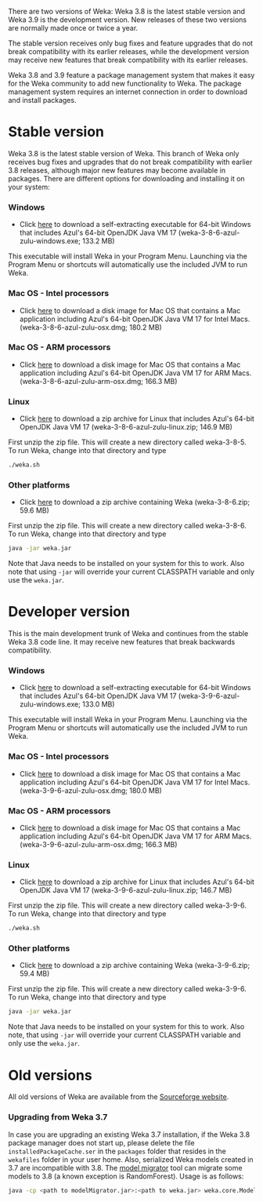
There are two versions of Weka: Weka 3.8 is the latest stable version
and Weka 3.9 is the development version. New releases of these two versions
are normally made once or twice a year. 

The stable version receives only bug fixes and feature upgrades that
do not break compatibility with its earlier releases, while the
development version may receive new features that break compatibility
with its earlier releases.

Weka 3.8 and 3.9 feature a package management system that makes it
easy for the Weka community to add new functionality to Weka. The
package management system requires an internet connection in order to
download and install packages.

# Stable version

Weka 3.8 is the latest stable version of Weka. This branch of Weka
only receives bug fixes and upgrades that do not break compatibility
with earlier 3.8 releases, although major new features may become
available in packages.  There are different options for downloading
and installing it on your system:

### Windows

* Click
[here](https://prdownloads.sourceforge.net/weka/weka-3-8-6-azul-zulu-windows.exe)
to download a self-extracting executable for 64-bit Windows that
includes Azul's 64-bit OpenJDK Java VM 17 (weka-3-8-6-azul-zulu-windows.exe; 133.2 MB)

This executable will install Weka in your Program Menu. Launching via the Program
Menu or shortcuts will automatically use the included JVM to run Weka.

### Mac OS - Intel processors
                  
* Click
[here](https://prdownloads.sourceforge.net/weka/weka-3-8-6-azul-zulu-osx.dmg)
to download a disk image for Mac OS that contains a
Mac application including Azul's 64-bit OpenJDK Java VM 17 for Intel Macs.
(weka-3-8-6-azul-zulu-osx.dmg; 180.2 MB)

### Mac OS - ARM processors
                  
* Click
[here](https://prdownloads.sourceforge.net/weka/weka-3-8-6-azul-zulu-arm-osx.dmg)
to download a disk image for Mac OS that contains a
Mac application including Azul's 64-bit OpenJDK Java VM 17 for ARM Macs.
(weka-3-8-6-azul-zulu-arm-osx.dmg; 166.3 MB)

### Linux

* Click
[here](https://prdownloads.sourceforge.net/weka/weka-3-8-6-azul-zulu-linux.zip)
to download a zip archive for Linux that includes Azul's 64-bit OpenJDK Java VM 17
(weka-3-8-6-azul-zulu-linux.zip; 146.9 MB)

First unzip the zip file. This will create a new directory called
weka-3-8-5. To run Weka, change into that directory and type

``` bash
./weka.sh
```

### Other platforms

* Click [here](https://prdownloads.sourceforge.net/weka/weka-3-8-6.zip)
 to download a zip archive containing Weka (weka-3-8-6.zip; 59.6 MB)

First unzip the zip file. This will create a new directory called
weka-3-8-6. To run Weka, change into that directory and type

``` bash
java -jar weka.jar
```

Note that Java needs to be installed on your system for this to
work. Also note that using `-jar` will override your current
CLASSPATH variable and only use the `weka.jar`.

# Developer version

This is the main development trunk of Weka and continues from the stable Weka 3.8 code line. It
may receive new features that break backwards compatibility.

### Windows

* Click
[here](https://prdownloads.sourceforge.net/weka/weka-3-9-6-azul-zulu-windows.exe)
to download a self-extracting executable for 64-bit Windows that
includes Azul's 64-bit OpenJDK Java VM 17 (weka-3-9-6-azul-zulu-windows.exe; 133.0 MB)

This executable will install Weka in your Program Menu. Launching via the Program
Menu or shortcuts will automatically use the included JVM to run Weka.


### Mac OS - Intel processors
                  
* Click
[here](https://prdownloads.sourceforge.net/weka/weka-3-9-6-azul-zulu-osx.dmg)
to download a disk image for Mac OS that contains a
Mac application including Azul's 64-bit OpenJDK Java VM 17 for Intel Macs.
(weka-3-9-6-azul-zulu-osx.dmg; 180.0 MB)

### Mac OS - ARM processors
                  
* Click
[here](https://prdownloads.sourceforge.net/weka/weka-3-9-6-azul-zulu-arm-osx.dmg)
to download a disk image for Mac OS that contains a
Mac application including Azul's 64-bit OpenJDK Java VM 17 for ARM Macs.
(weka-3-9-6-azul-zulu-arm-osx.dmg; 166.3 MB)

### Linux

* Click
[here](https://prdownloads.sourceforge.net/weka/weka-3-9-6-azul-zulu-linux.zip)
to download a zip archive for Linux that includes Azul's 64-bit OpenJDK Java VM 17
(weka-3-9-6-azul-zulu-linux.zip; 146.7 MB)

First unzip the zip file. This will create a new directory called
weka-3-9-6. To run Weka, change into that directory and type

``` bash
./weka.sh
```

### Other platforms

* Click [here](https://prdownloads.sourceforge.net/weka/weka-3-9-6.zip)
 to download a zip archive containing Weka (weka-3-9-6.zip; 59.4 MB)

First unzip the zip file. This will create a new directory called
weka-3-9-6. To run Weka, change into that directory and type

``` bash
java -jar weka.jar
```

Note that Java needs to be installed on your system for this to
work. Also note, that using `-jar` will override your current
CLASSPATH variable and only use the `weka.jar`.


# Old versions

All old versions of Weka are available from the [Sourceforge
website](https://sourceforge.net/projects/weka/).

### Upgrading from Weka 3.7

In case you are upgrading an existing Weka 3.7 installation, if the
Weka 3.8 package manager does not start up, please delete the file
`installedPackageCache.ser` in the `packages` folder that resides in
the `wekafiles` folder in your user home. Also, serialized Weka models
created in 3.7 are incompatible with 3.8. The [model
migrator](https://ml.cms.waikato.ac.nz/weka/modelMigrator.jar)
tool can migrate some models to 3.8 (a known
exception is RandomForest). Usage is as follows:

``` bash 
java -cp <path to modelMigrator.jar>:<path to weka.jar> weka.core.ModelMigrator -i <path to old serialized weka mode> -o <upgraded model file name>
```
